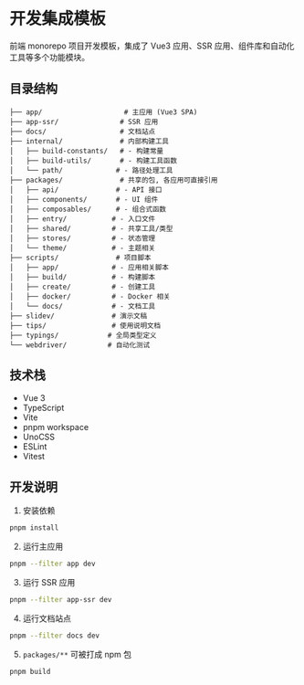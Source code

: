 # 开发集成模板

前端 monorepo 项目开发模板，集成了 Vue3 应用、SSR 应用、组件库和自动化工具等多个功能模块。

## 目录结构

```
├── app/                    # 主应用 (Vue3 SPA)
├── app-ssr/               # SSR 应用
├── docs/                  # 文档站点
├── internal/              # 内部构建工具
│   ├── build-constants/   # - 构建常量
│   ├── build-utils/       # - 构建工具函数
│   └── path/             # - 路径处理工具
├── packages/              # 共享的包, 各应用可直接引用
│   ├── api/              # - API 接口
│   ├── components/       # - UI 组件
│   ├── composables/      # - 组合式函数
│   ├── entry/           # - 入口文件
│   ├── shared/          # - 共享工具/类型
│   ├── stores/          # - 状态管理
│   └── theme/           # - 主题相关
├── scripts/              # 项目脚本
│   ├── app/             # - 应用相关脚本
│   ├── build/           # - 构建脚本
│   ├── create/          # - 创建工具
│   ├── docker/          # - Docker 相关
│   └── docs/            # - 文档工具
├── slidev/              # 演示文稿
├── tips/                # 使用说明文档
├── typings/            # 全局类型定义
└── webdriver/          # 自动化测试
```

## 技术栈

- Vue 3
- TypeScript
- Vite
- pnpm workspace
- UnoCSS
- ESLint
- Vitest

## 开发说明

1. 安装依赖
```bash
pnpm install
```

2. 运行主应用
```bash
pnpm --filter app dev
```

3. 运行 SSR 应用
```bash
pnpm --filter app-ssr dev
```

4. 运行文档站点
```bash
pnpm --filter docs dev
```

5. `packages/**` 可被打成 npm 包

```bash
pnpm build
```

